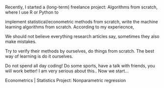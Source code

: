 Recently, I started a (long-term) freelance project: Algorithms from scratch, where I use R or Python to

implement statistical/econometric methods from scratch,
write the machine learning algorithms from scratch.
According to my experiecnce,

We should not believe everything research articles say, sometimes they also make mistakes.

Try to verify their methods by ourselves, do things from scratch. The best way of learning is do it ourselves.

Do not spend all day coding! Do some sports, have a talk with friends, you will work better! I am very serious about this.. Now we start...

Econometrics | Statistics Project: Nonparametric regression
